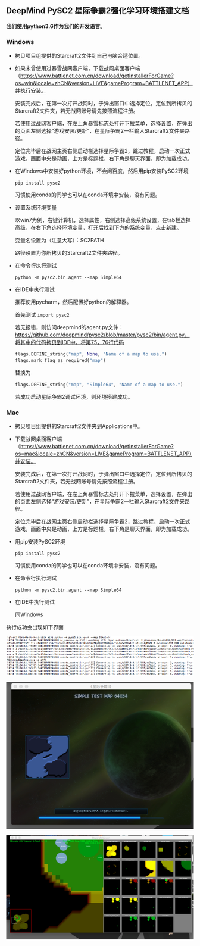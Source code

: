 ## DeepMind PySC2 星际争霸2强化学习环境搭建文档

**我们使用python3.6作为我们的开发语言。**

### Windows

- 拷贝项目组提供的Starcraft2文件到自己电脑合适位置。

- 如果未曾使用过暴雪战网客户端，下载战网桌面客户端（https://www.battlenet.com.cn/download/getInstallerForGame?os=win&locale=zhCN&version=LIVE&gameProgram=BATTLENET_APP）并执行安装。

  安装完成后，在第一次打开战网时，于弹出窗口中选择定位，定位到所拷贝的Starcraft2文件夹，若无战网账号请先按照流程注册。

  若使用过战网客户端，在左上角暴雪标志处打开下拉菜单，选择设置，在弹出的页面左侧选择“游戏安装/更新”，在星际争霸2一栏输入Starcraft2文件夹路径。

  定位完毕后在战网主页右侧启动栏选择星际争霸2，跳过教程，启动一次正式游戏，画面中央是动画，上方是标题栏，右下角是聊天界面，即为加载成功。

- 在Windows中安装好python环境，不会问百度，然后用pip安装PySC2环境

  ```shell
  pip install pysc2
  ```

  习惯使用conda的同学也可以在conda环境中安装，没有问题。

- 设置系统环境变量

  以win7为例，右键计算机，选择属性，右侧选择高级系统设置，在tab栏选择高级，在右下角选择环境变量，打开后找到下方的系统变量，点击新建。

  变量名设置为（注意大写）：SC2PATH

  路径设置为你所拷贝的Starcraft2文件夹路径。

- 在命令行执行测试

  ```shell
  python -m pysc2.bin.agent --map Simple64
  ```

- 在IDE中执行测试

  推荐使用pycharm，然后配置好python的解释器。

  首先测试 ```import pysc2```

  若无报错，则访问deepmind的agent.py文件：https://github.com/deepmind/pysc2/blob/master/pysc2/bin/agent.py，将其中的代码拷贝到IDE中，将第75，76行代码

  ```python
  flags.DEFINE_string("map", None, "Name of a map to use.")
  flags.mark_flag_as_required("map")
  ```

  替换为

  ```python
  flags.DEFINE_string("map", "Simple64", "Name of a map to use.")
  ```

  若成功启动星际争霸2调试环境，则环境搭建成功。

### Mac

- 拷贝项目组提供的Starcraft2文件夹到Applications中。

- 下载战网桌面客户端（https://www.battlenet.com.cn/download/getInstallerForGame?os=mac&locale=zhCN&version=LIVE&gameProgram=BATTLENET_APP）并安装。

  安装完成后，在第一次打开战网时，于弹出窗口中选择定位，定位到所拷贝的Starcraft2文件夹，若无战网账号请先按照流程注册。

  若使用过战网客户端，在左上角暴雪标志处打开下拉菜单，选择设置，在弹出的页面左侧选择“游戏安装/更新”，在星际争霸2一栏输入Starcraft2文件夹路径。

  定位完毕后在战网主页右侧启动栏选择星际争霸2，跳过教程，启动一次正式游戏，画面中央是动画，上方是标题栏，右下角是聊天界面，即为加载成功。

- 用pip安装PySC2环境

  ```shell
  pip install pysc2
  ```

  习惯使用conda的同学也可以在conda环境中安装，没有问题。

- 在命令行执行测试

  ```shell
  python -m pysc2.bin.agent --map Simple64
  ```

- 在IDE中执行测试

  同Windows

执行成功会出现如下界面

![](./pic/1.png)

![](./pic/2.png)

![](./pic/3.png)
